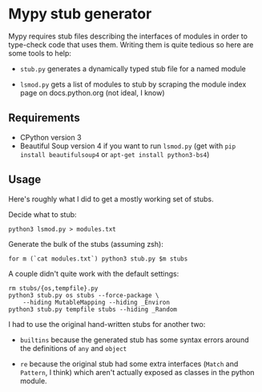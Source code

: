 Mypy stub generator
===================

Mypy requires stub files describing the interfaces of modules
in order to type-check code that uses them. Writing them is quite tedious
so here are some tools to help:

*   `stub.py` generates a dynamically typed stub file for a named
    module

*   `lsmod.py` gets a list of modules to stub by scraping the module
    index page on docs.python.org (not ideal, I know)

Requirements
------------

*   CPython version 3
*   Beautiful Soup version 4 if you want to run `lsmod.py`
    (get with `pip install beautifulsoup4`
           or `apt-get install python3-bs4`)

Usage
-----

Here's roughly what I did to get a mostly working set of stubs.

Decide what to stub:

    python3 lsmod.py > modules.txt

Generate the bulk of the stubs (assuming zsh):

    for m (`cat modules.txt`) python3 stub.py $m stubs

A couple didn't quite work with the default settings:

    rm stubs/{os,tempfile}.py
    python3 stub.py os stubs --force-package \
        --hiding MutableMapping --hiding _Environ
    python3 stub.py tempfile stubs --hiding _Random

I had to use the original hand-written stubs for another two:

*   `builtins` because the generated stub has some syntax errors
    around the definitions of `any` and `object`

*   `re` because the original stub had some extra interfaces
    (`Match` and `Pattern`, I think) which aren't actually exposed
    as classes in the python module.
